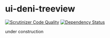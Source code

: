 # ui-deni-treeview

[![Scrutinizer Code Quality](https://scrutinizer-ci.com/g/denimar/ui-deni-treeview/badges/quality-score.png?b=master)](https://scrutinizer-ci.com/g/denimar/ui-deni-treeview/?branch=master)
[![Dependency Status](https://www.versioneye.com/user/projects/58654b5d7c01f0003d5019cf/badge.svg)](https://www.versioneye.com/user/projects/58654b5d7c01f0003d5019cf)

under construction
